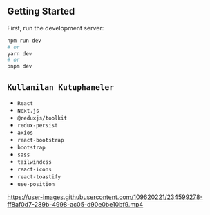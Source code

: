 
## Getting Started

First, run the development server:

```bash
npm run dev
# or
yarn dev
# or
pnpm dev
```

## `Kullanilan Kutuphaneler`

- `React`
- `Next.js`
- `@reduxjs/toolkit`
- `redux-persist`
- `axios`
- `react-bootstrap`
- `bootstrap`
- `sass`
- `tailwindcss`
- `react-icons`
- `react-toastify`
- `use-position`




https://user-images.githubusercontent.com/109620221/234599278-ff8af0d7-289b-4998-ac05-d90e0be10bf9.mp4

